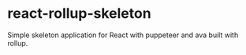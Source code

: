# react-rollup-skeleton
Simple skeleton application for React with puppeteer and ava built with rollup. 
